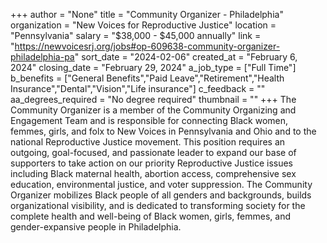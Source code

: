 +++
author = "None"
title = "Community Organizer - Philadelphia"
organization = "New Voices for Reproductive Justice"
location = "Pennsylvania"
salary = "$38,000 - $45,000 annually"
link = "https://newvoicesrj.org/jobs#op-609638-community-organizer-philadelphia-pa"
sort_date = "2024-02-06"
created_at = "February 6, 2024"
closing_date = "February 29, 2024"
a_job_type = ["Full Time"]
b_benefits = ["General Benefits","Paid Leave","Retirement","Health Insurance","Dental","Vision","Life insurance"]
c_feedback = ""
aa_degrees_required = "No degree required"
thumbnail = ""
+++
The Community Organizer is a member of the Community Organizing and Engagement Team and is responsible for connecting Black women, femmes, girls, and folx to New Voices in Pennsylvania and Ohio and to the national Reproductive Justice movement. This position requires an outgoing, goal-focused, and passionate leader to expand our base of supporters to take action on our priority Reproductive Justice issues including Black maternal health, abortion access, comprehensive sex education, environmental justice, and voter suppression. The Community Organizer mobilizes Black people of all genders and backgrounds, builds organizational visibility, and is dedicated to transforming society for the complete health and well-being of Black women, girls, femmes, and gender-expansive people in Philadelphia.
